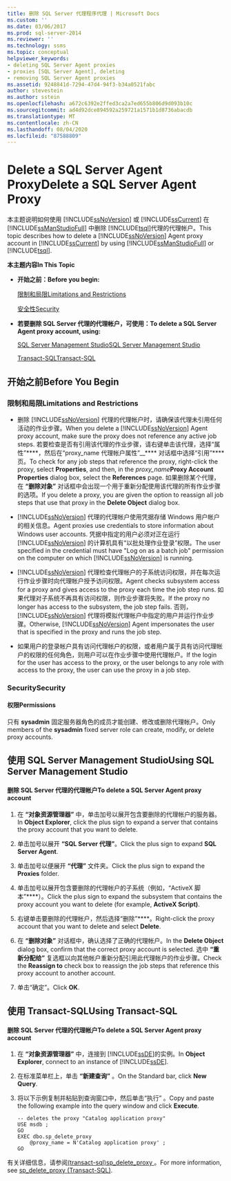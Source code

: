 ```yaml
---
title: 删除 SQL Server 代理程序代理 | Microsoft Docs
ms.custom: ''
ms.date: 03/06/2017
ms.prod: sql-server-2014
ms.reviewer: ''
ms.technology: ssms
ms.topic: conceptual
helpviewer_keywords:
- deleting SQL Server Agent proxies
- proxies [SQL Server Agent], deleting
- removing SQL Server Agent proxies
ms.assetid: 9248841d-7294-47d4-94f3-b34a0521fabc
author: stevestein
ms.author: sstein
ms.openlocfilehash: a672c6392e2ffed3ca2a7ed655b806d9d093b10c
ms.sourcegitcommit: ad4d92dce894592a259721a1571b1d8736abacdb
ms.translationtype: MT
ms.contentlocale: zh-CN
ms.lasthandoff: 08/04/2020
ms.locfileid: "87588809"
---
```

# <a name="delete-a-sql-server-agent-proxy"></a><span data-ttu-id="042e6-102">Delete a SQL Server Agent Proxy</span><span class="sxs-lookup"><span data-stu-id="042e6-102">Delete a SQL Server Agent Proxy</span></span>
  <span data-ttu-id="042e6-103">本主题说明如何使用 [!INCLUDE[ssNoVersion](../../includes/ssnoversion-md.md)] 或 [!INCLUDE[ssCurrent](../../includes/sscurrent-md.md)] 在 [!INCLUDE[ssManStudioFull](../../includes/ssmanstudiofull-md.md)] 中删除 [!INCLUDE[tsql](../../includes/tsql-md.md)]代理的代理帐户。</span><span class="sxs-lookup"><span data-stu-id="042e6-103">This topic describes how to delete a [!INCLUDE[ssNoVersion](../../includes/ssnoversion-md.md)] Agent proxy account in [!INCLUDE[ssCurrent](../../includes/sscurrent-md.md)] by using [!INCLUDE[ssManStudioFull](../../includes/ssmanstudiofull-md.md)] or [!INCLUDE[tsql](../../includes/tsql-md.md)].</span></span>  
  
 <span data-ttu-id="042e6-104">**本主题内容**</span><span class="sxs-lookup"><span data-stu-id="042e6-104">**In This Topic**</span></span>  
  
-   <span data-ttu-id="042e6-105">**开始之前：**</span><span class="sxs-lookup"><span data-stu-id="042e6-105">**Before you begin:**</span></span>  
  
     [<span data-ttu-id="042e6-106">限制和局限</span><span class="sxs-lookup"><span data-stu-id="042e6-106">Limitations and Restrictions</span></span>](#Restrictions)  
  
     [<span data-ttu-id="042e6-107">安全性</span><span class="sxs-lookup"><span data-stu-id="042e6-107">Security</span></span>](#Security)  
  
-   <span data-ttu-id="042e6-108">**若要删除 SQL Server 代理的代理帐户，可使用：**</span><span class="sxs-lookup"><span data-stu-id="042e6-108">**To delete a SQL Server Agent proxy account, using:**</span></span>  
  
     [<span data-ttu-id="042e6-109">SQL Server Management Studio</span><span class="sxs-lookup"><span data-stu-id="042e6-109">SQL Server Management Studio</span></span>](#SSMSProcedure)  
  
     [<span data-ttu-id="042e6-110">Transact-SQL</span><span class="sxs-lookup"><span data-stu-id="042e6-110">Transact-SQL</span></span>](#TsqlProcedure)  
  
##  <a name="before-you-begin"></a><a name="BeforeYouBegin"></a> <span data-ttu-id="042e6-111">开始之前</span><span class="sxs-lookup"><span data-stu-id="042e6-111">Before You Begin</span></span>  
  
###  <a name="limitations-and-restrictions"></a><a name="Restrictions"></a> <span data-ttu-id="042e6-112">限制和局限</span><span class="sxs-lookup"><span data-stu-id="042e6-112">Limitations and Restrictions</span></span>  
  
-   <span data-ttu-id="042e6-113">删除 [!INCLUDE[ssNoVersion](../../includes/ssnoversion-md.md)] 代理的代理帐户时，请确保该代理未引用任何活动的作业步骤。</span><span class="sxs-lookup"><span data-stu-id="042e6-113">When you delete a [!INCLUDE[ssNoVersion](../../includes/ssnoversion-md.md)] Agent proxy account, make sure the proxy does not reference any active job steps.</span></span> <span data-ttu-id="042e6-114">若要检查是否有引用该代理的作业步骤，请右键单击该代理，选择“属性”\*\*\*\*，然后在“proxy_name 代理帐户属性”__\*\*\*\* 对话框中选择“引用”\*\*\*\* 页。</span><span class="sxs-lookup"><span data-stu-id="042e6-114">To check for any job steps that reference the proxy, right-click the proxy, select **Properties**, and then, in the _proxy_name_**Proxy Account Properties** dialog box, select the **References** page.</span></span> <span data-ttu-id="042e6-115">如果删除某个代理，在 **“删除对象”** 对话框中会出现一个用于重新分配使用该代理的所有作业步骤的选项。</span><span class="sxs-lookup"><span data-stu-id="042e6-115">If you delete a proxy, you are given the option to reassign all job steps that use that proxy in the **Delete Object** dialog box.</span></span>  
  
-   [!INCLUDE[ssNoVersion](../../includes/ssnoversion-md.md)] <span data-ttu-id="042e6-116">代理的代理帐户使用凭据存储 Windows 用户帐户的相关信息。</span><span class="sxs-lookup"><span data-stu-id="042e6-116">Agent proxies use credentials to store information about Windows user accounts.</span></span> <span data-ttu-id="042e6-117">凭据中指定的用户必须对正在运行 [!INCLUDE[ssNoVersion](../../includes/ssnoversion-md.md)] 的计算机具有“以批处理作业登录”权限。</span><span class="sxs-lookup"><span data-stu-id="042e6-117">The user specified in the credential must have "Log on as a batch job" permission on the computer on which [!INCLUDE[ssNoVersion](../../includes/ssnoversion-md.md)] is running.</span></span>  
  
-   [!INCLUDE[ssNoVersion](../../includes/ssnoversion-md.md)] <span data-ttu-id="042e6-118">代理检查代理帐户的子系统访问权限，并在每次运行作业步骤时向代理帐户授予访问权限。</span><span class="sxs-lookup"><span data-stu-id="042e6-118">Agent checks subsystem access for a proxy and gives access to the proxy each time the job step runs.</span></span> <span data-ttu-id="042e6-119">如果代理对子系统不再具有访问权限，则作业步骤将失败。</span><span class="sxs-lookup"><span data-stu-id="042e6-119">If the proxy no longer has access to the subsystem, the job step fails.</span></span> <span data-ttu-id="042e6-120">否则，[!INCLUDE[ssNoVersion](../../includes/ssnoversion-md.md)] 代理将模拟代理帐户中指定的用户并运行作业步骤。</span><span class="sxs-lookup"><span data-stu-id="042e6-120">Otherwise, [!INCLUDE[ssNoVersion](../../includes/ssnoversion-md.md)] Agent impersonates the user that is specified in the proxy and runs the job step.</span></span>  
  
-   <span data-ttu-id="042e6-121">如果用户的登录帐户具有访问代理帐户的权限，或者用户属于具有访问代理帐户的权限的任何角色，则用户可以在作业步骤中使用代理帐户。</span><span class="sxs-lookup"><span data-stu-id="042e6-121">If the login for the user has access to the proxy, or the user belongs to any role with access to the proxy, the user can use the proxy in a job step.</span></span>  
  
###  <a name="security"></a><a name="Security"></a> <span data-ttu-id="042e6-122">Security</span><span class="sxs-lookup"><span data-stu-id="042e6-122">Security</span></span>  
  
####  <a name="permissions"></a><a name="Permissions"></a> <span data-ttu-id="042e6-123">权限</span><span class="sxs-lookup"><span data-stu-id="042e6-123">Permissions</span></span>  
 <span data-ttu-id="042e6-124">只有 **sysadmin** 固定服务器角色的成员才能创建、修改或删除代理帐户。</span><span class="sxs-lookup"><span data-stu-id="042e6-124">Only members of the **sysadmin** fixed server role can create, modify, or delete proxy accounts.</span></span>  
  
##  <a name="using-sql-server-management-studio"></a><a name="SSMSProcedure"></a> <span data-ttu-id="042e6-125">使用 SQL Server Management Studio</span><span class="sxs-lookup"><span data-stu-id="042e6-125">Using SQL Server Management Studio</span></span>  
  
#### <a name="to-delete-a-sql-server-agent-proxy-account"></a><span data-ttu-id="042e6-126">删除 SQL Server 代理的代理帐户</span><span class="sxs-lookup"><span data-stu-id="042e6-126">To delete a SQL Server Agent proxy account</span></span>  
  
1.  <span data-ttu-id="042e6-127">在 **“对象资源管理器”** 中，单击加号以展开包含要删除的代理帐户的服务器。</span><span class="sxs-lookup"><span data-stu-id="042e6-127">In **Object Explorer**, click the plus sign to expand a server that contains the proxy account that you want to delete.</span></span>  
  
2.  <span data-ttu-id="042e6-128">单击加号以展开 **“SQL Server 代理”**。</span><span class="sxs-lookup"><span data-stu-id="042e6-128">Click the plus sign to expand **SQL Server Agent**.</span></span>  
  
3.  <span data-ttu-id="042e6-129">单击加号以便展开 **“代理”** 文件夹。</span><span class="sxs-lookup"><span data-stu-id="042e6-129">Click the plus sign to expand the **Proxies** folder.</span></span>  
  
4.  <span data-ttu-id="042e6-130">单击加号以展开包含要删除的代理帐户的子系统（例如，“ActiveX 脚本”\*\*\*\*）。</span><span class="sxs-lookup"><span data-stu-id="042e6-130">Click the plus sign to expand the subsystem that contains the proxy account you want to delete (for example, **ActiveX Script)**.</span></span>  
  
5.  <span data-ttu-id="042e6-131">右键单击要删除的代理帐户，然后选择“删除”\*\*\*\*。</span><span class="sxs-lookup"><span data-stu-id="042e6-131">Right-click the proxy account that you want to delete and select **Delete**.</span></span>  
  
6.  <span data-ttu-id="042e6-132">在 **“删除对象”** 对话框中，确认选择了正确的代理帐户。</span><span class="sxs-lookup"><span data-stu-id="042e6-132">In the **Delete Object** dialog box, confirm that the correct proxy account is selected.</span></span> <span data-ttu-id="042e6-133">选中 **“重新分配给”** 复选框以向其他帐户重新分配引用此代理帐户的作业步骤。</span><span class="sxs-lookup"><span data-stu-id="042e6-133">Check the **Reassign to** check box to reassign the job steps that reference this proxy account to another account.</span></span>  
  
7.  <span data-ttu-id="042e6-134">单击“确定”。</span><span class="sxs-lookup"><span data-stu-id="042e6-134">Click **OK**.</span></span>  
  
##  <a name="using-transact-sql"></a><a name="TsqlProcedure"></a> <span data-ttu-id="042e6-135">使用 Transact-SQL</span><span class="sxs-lookup"><span data-stu-id="042e6-135">Using Transact-SQL</span></span>  
  
#### <a name="to-delete-a-sql-server-agent-proxy-account"></a><span data-ttu-id="042e6-136">删除 SQL Server 代理的代理帐户</span><span class="sxs-lookup"><span data-stu-id="042e6-136">To delete a SQL Server Agent proxy account</span></span>  
  
1.  <span data-ttu-id="042e6-137">在 **“对象资源管理器”** 中，连接到 [!INCLUDE[ssDE](../../includes/ssde-md.md)]的实例。</span><span class="sxs-lookup"><span data-stu-id="042e6-137">In **Object Explorer**, connect to an instance of [!INCLUDE[ssDE](../../includes/ssde-md.md)].</span></span>  
  
2.  <span data-ttu-id="042e6-138">在标准菜单栏上，单击 **“新建查询”** 。</span><span class="sxs-lookup"><span data-stu-id="042e6-138">On the Standard bar, click **New Query**.</span></span>  
  
3.  <span data-ttu-id="042e6-139">将以下示例复制并粘贴到查询窗口中，然后单击“执行” 。</span><span class="sxs-lookup"><span data-stu-id="042e6-139">Copy and paste the following example into the query window and click **Execute**.</span></span>  
  
    ```  
    -- deletes the proxy "Catalog application proxy"  
    USE msdb ;  
    GO  
    EXEC dbo.sp_delete_proxy  
        @proxy_name = N'Catalog application proxy' ;  
    GO  
    ```  
  
 <span data-ttu-id="042e6-140">有关详细信息，请参阅[&#40;transact-sql&#41;sp_delete_proxy ](/sql/relational-databases/system-stored-procedures/sp-delete-proxy-transact-sql)。</span><span class="sxs-lookup"><span data-stu-id="042e6-140">For more information, see [sp_delete_proxy &#40;Transact-SQL&#41;](/sql/relational-databases/system-stored-procedures/sp-delete-proxy-transact-sql).</span></span>  
  
  
